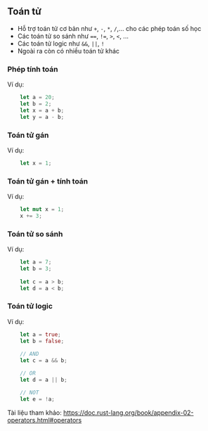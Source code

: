 ## Toán tử 
+ Hỗ trợ toán tử cơ bản như `+`, `-`, `*`, `/`,... cho các phép toán số học 
+ Các toán tử so sánh như `==`, `!=`, `>`, `<`, ...
+ Các toán tử logic như `&&`, `||`, `!`
+ Ngoài ra còn có nhiều toán tử khác 



### Phép tính toán 
Ví dụ:

```rust
    let a = 20;
    let b = 2;
    let x = a + b;
    let y = a - b;
```
### Toán tử gán 
Ví dụ:

```rust
    let x = 1;
```

### Toán tử gán + tính toán 
Ví dụ:

```rust
    let mut x = 1;
    x += 3;
```

### Toán tử so sánh 
Ví dụ:

```rust
    let a = 7;
    let b = 3;
    
    let c = a > b;
    let d = a < b;
```

### Toán tử logic 
Ví dụ:

```rust
    let a = true;
    let b = false;
    
    // AND
    let c = a && b;

    // OR
    let d = a || b;

    // NOT 
    let e = !a;
```

Tài liệu tham khảo: https://doc.rust-lang.org/book/appendix-02-operators.html#operators

